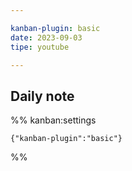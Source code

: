 ```yaml
---

kanban-plugin: basic
date: 2023-09-03
tipe: youtube

---
```


## Daily note





%% kanban:settings
```
{"kanban-plugin":"basic"}
```
%%